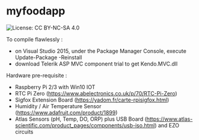 # myfoodapp
![License: CC BY-NC-SA 4.0](https://img.shields.io/badge/License-CC%20BY--NC--SA%204.0-lightgrey.svg)

To compile flawlessly : 
- on Visual Studio 2015, under the Package Manager Console, execute Update-Package -Reinstall
- download Telerik ASP MVC component trial to get Kendo.MVC.dll

Hardware pre-requisite :
- Raspberry Pi 2/3 with Win10 IOT
- RTC Pi Zero (https://www.abelectronics.co.uk/p/70/RTC-Pi-Zero)
- Sigfox Extension Board (https://yadom.fr/carte-rpisigfox.html)
- Humidity / Air Temperature Sensor (https://www.adafruit.com/product/1899)
- Atlas Sensors (pH, Temp, DO, ORP) plus USB Board (https://www.atlas-scientific.com/product_pages/components/usb-iso.html) and EZO circuits 

